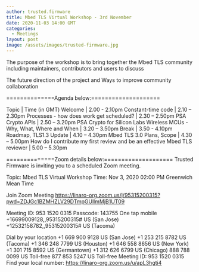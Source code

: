```yaml
---
author: trusted.firmware
title: Mbed TLS Virtual Workshop - 3rd November
date: 2020-11-03 14:00 GMT
categories:
  - Meetings
layout: post
image: /assets/images/trusted-firmware.jpg
---
```

The purpose of the workshop is to bring together the Mbed TLS community including maintainers, contributors and users to discuss

The future direction of the project and
Ways to improve community collaboration

==============Agenda below:====================

Topic | Time (in GMT)
Welcome | 2.00 - 2.10pm
Constant-time code | 2.10 – 2.30pm
Processes - how does work get scheduled? | 2.30 – 2.50pm
PSA Crypto APIs | 2.50 – 3.20pm
PSA Crypto for Silicon Labs Wireless MCUs - Why, What, Where and When | 3.20 – 3.50pm
Break | 3.50 - 4.10pm                                                                          
Roadmap, TLS1.3 Update | 4.10 – 4.30pm
Mbed TLS 3.0 Plans, Scope | 4.30 – 5.00pm
How do I contribute my first review and be an effective Mbed TLS reviewer | 5.00 – 5.30pm


==============Zoom details below:====================
Trusted Firmware is inviting you to a scheduled Zoom meeting.

Topic: Mbed TLS Virtual Workshop
Time: Nov 3, 2020 02:00 PM Greenwich Mean Time

Join Zoom Meeting
https://linaro-org.zoom.us/j/95315200315?pwd=ZDJGc1BZMHZLV29DTmpGUllmMjB1UT09

Meeting ID: 953 1520 0315
Passcode: 143755
One tap mobile
+16699009128,,95315200315# US (San Jose)
+12532158782,,95315200315# US (Tacoma)

Dial by your location
        +1 669 900 9128 US (San Jose)
        +1 253 215 8782 US (Tacoma)
        +1 346 248 7799 US (Houston)
        +1 646 558 8656 US (New York)
        +1 301 715 8592 US (Germantown)
        +1 312 626 6799 US (Chicago)
        888 788 0099 US Toll-free
        877 853 5247 US Toll-free
Meeting ID: 953 1520 0315
Find your local number: https://linaro-org.zoom.us/u/apL3hgti4
